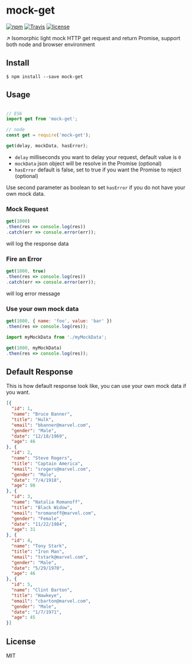 # mock-get

[![npm](https://img.shields.io/npm/v/mock-get.svg?maxAge=2592000?style=flat-square)](https://www.npmjs.com/package/mock-get)
[![Travis](https://img.shields.io/travis/LeoAJ/mock-get.svg?maxAge=2592000?style=flat-square)](https://travis-ci.org/LeoAJ/mock-get)
[![license](https://img.shields.io/github/license/LeoAJ/mock-get.svg?maxAge=2592000?style=flat-square)](https://github.com/LeoAJ/mock-get/blob/master/LICENSE)

:arrow_upper_right: Isomorphic light mock HTTP get request and return Promise, support both node and browser environment

## Install

```
$ npm install --save mock-get
```

## Usage

```js

// ES6
import get from 'mock-get';

// node
const get = require('mock-get');

get(delay, mockData, hasError);
```

* `delay` milliseconds you want to delay your request, default value is `0`
* `mockData` json object will be resolve in the Promise (optional)
* `hasError` default is false, set to true if you want the Promise to reject (optional)

Use second parameter as boolean to set `hasError` if you do not have your own mock data.

### Mock Request

```js
get(1000)
.then(res => console.log(res))
.catch(err => console.error(err));
```

will log the response data

### Fire an Error

```js
get(1000, true)
.then(res => console.log(res))
.catch(err => console.error(err));
```

will log error message

### Use your own mock data

```js
get(1000, { name: 'foo', value: 'bar' })
.then(res => console.log(res));
```

```js
import myMockData from './myMockData';

get(1000, myMockData)
.then(res => console.log(res));
```

## Default Response

This is how default response look like, you can use your own mock data if you want.

```json
[{
  "id": 1,
  "name": "Bruce Banner",
  "title": "Hulk",
  "email": "bbanner@marvel.com",
  "gender": "Male",
  "date": "12/18/1969",
  "age": 46
}, {
  "id": 2,
  "name": "Steve Rogers",
  "title": "Captain America",
  "email": "srogers@marvel.com",
  "gender": "Male",
  "date": "7/4/1918",
  "age": 98
}, {
  "id": 3,
  "name": "Natalia Romanoff",
  "title": "Black Widow",
  "email": "nromanoff@marvel.com",
  "gender": "Female",
  "date": "11/22/1984",
  "age": 31
}, {
  "id": 4,
  "name": "Tony Stark",
  "title": "Iron Man",
  "email": "tstark@marvel.com",
  "gender": "Male",
  "date": "5/29/1970",
  "age": 46
}, {
  "id": 5,
  "name": "Clint Barton",
  "title": "Hawkeye",
  "email": "cbarton@marvel.com",
  "gender": "Male",
  "date": "1/7/1971",
  "age": 45
}]
```

## License

MIT

